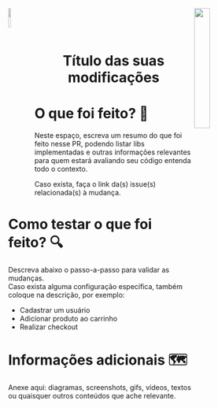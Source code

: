 <img src="https://ravennaareachamber.com/wp-content/uploads/2017/03/your-company-lsiting.png" width=10% align="left" />
<img src="https://user-images.githubusercontent.com/78767309/190235387-ff0f4419-4734-4ede-86d9-c8a0b17e7a36.png" width=25% align="right"/> 

<br>
<br>
<br>

<h1 align="center"> Título das suas modificações </h1>

# O que foi feito? 🤔
 Neste espaço, escreva um resumo do que foi feito nesse PR, podendo listar libs implementadas e outras informações relevantes para quem estará avaliando seu código entenda todo o contexto.
 
Caso exista, faça o link da(s) issue(s) relacionada(s) à mudança.

# Como testar o que foi feito? 🔍 
Descreva abaixo o passo-a-passo para validar as mudanças. <br>
Caso exista alguma configuração específica, também coloque na descrição, por exemplo:
- Cadastrar um usuário
- Adicionar produto ao carrinho
- Realizar checkout

# Informações adicionais 🗺️ 
Anexe aqui: diagramas, screenshots, gifs, vídeos, textos ou quaisquer outros conteúdos que ache relevante. 

